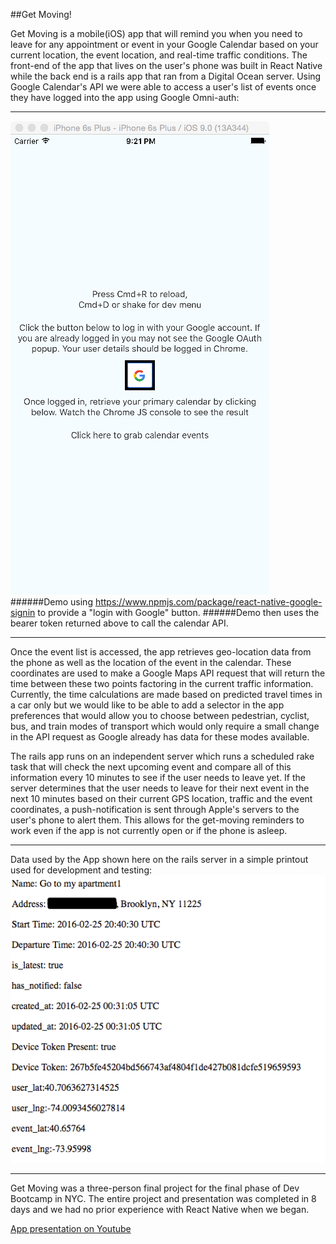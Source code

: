 ##Get Moving!

Get Moving is a mobile(iOS) app that will remind you when you need to leave for any appointment or event in your Google Calendar based on your current location, the event location, and real-time traffic conditions. The front-end of the app that lives on the user's phone was built in React Native while the back end is a rails app that ran from a Digital Ocean server. Using Google Calendar's API we were able to access a user's list of events once they have logged into the app using Google Omni-auth:

***
![google-auth-screenshot](https://github.com/dandersen2/get-moving/blob/master/google-omni-auth-screenshot.png "Screenshot")
######Demo using https://www.npmjs.com/package/react-native-google-signin to provide a "login with Google" button.
######Demo then uses the bearer token returned above to call the calendar API.
***

Once the event list is accessed, the app retrieves geo-location data from the phone as well as the location of the event in the calendar. These coordinates are used to make a Google Maps API request that will return the time between these two points factoring in the current traffic information. Currently, the time calculations are made based on predicted travel times in a car only but we would like to be able to add a selector in the app preferences that would allow you to choose between pedestrian, cyclist, bus, and train modes of transport which would only require a small change in the API request as Google already has data for these modes available.

The rails app runs on an independent server which runs a scheduled rake task that will check the next upcoming event and compare all of this information every 10 minutes to see if the user needs to leave yet. If the server determines that the user needs to leave for their next event in the next 10 minutes based on their current GPS location, traffic and the event coordinates, a push-notification is sent through Apple's servers to the user's phone to alert them. This allows for the get-moving reminders to work even if the app is not currently open or if the phone is asleep.

***
Data used by the App shown here on the rails server in a simple printout used for development and testing:
![rails-server](https://github.com/dandersen2/get-moving/blob/master/app-event-data2.png "Server")
***

Get Moving was a three-person final project for the final phase of Dev Bootcamp in NYC. The entire project and presentation was completed in 8 days and we had no prior experience with React Native when we began.

[App presentation on Youtube](https://youtu.be/fg7B2T1fUbI?t=21m19s)
